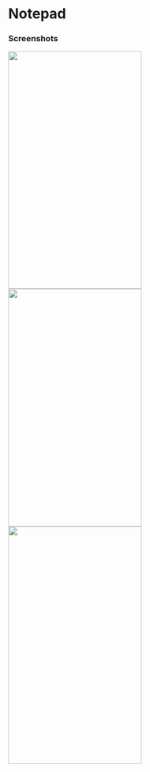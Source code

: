 # Notepad
### Screenshots
<img src="https://i.imgur.com/YAltblA.jpg" width="270" height="480" /> <img src="https://i.imgur.com/H6F7NXM.jpg" width="270" height="480" /> <img src="https://i.imgur.com/uTeRmRp.jpg" width="270" height="480" />
